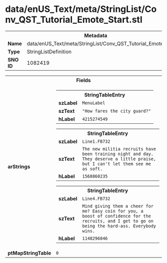 <h1>data/enUS_Text/meta/StringList/Conv_QST_Tutorial_Emote_Start.stl</h1><table><tr><th colspan="100%">Metadata</th></tr><tr><td><b>Name</b></td><td>data/enUS_Text/meta/StringList/Conv_QST_Tutorial_Emote_Start.stl</td></tr><tr><td><b>Type</b></td><td>StringListDefinition</td></tr><tr><td><b>SNO ID</b></td><td>1082419</td></tr></table>

<table><tr><th colspan="100%">Fields</th></tr><tr><td><b>arStrings</b></td><td><table><tr><th colspan="100%">StringTableEntry</th></tr><tr><td><b>szLabel</b></td><td><code>MenuLabel</code></td></tr><tr><td><b>szText</b></td><td><code>"How fares the city guard?"</code></td></tr><tr><td><b>hLabel</b></td><td><code>4215274549</code></td></tr></table>


<table><tr><th colspan="100%">StringTableEntry</th></tr><tr><td><b>szLabel</b></td><td><code>Line1.FB732</code></td></tr><tr><td><b>szText</b></td><td><code>The new militia recruits have been training night and day. They deserve a little praise, but I can't let them see me as soft.</code></td></tr><tr><td><b>hLabel</b></td><td><code>1568860235</code></td></tr></table>


<table><tr><th colspan="100%">StringTableEntry</th></tr><tr><td><b>szLabel</b></td><td><code>Line4.FB732</code></td></tr><tr><td><b>szText</b></td><td><code>Mind giving them a cheer for me? Easy coin for you, a boost of confidence for the recruits, and I get to go on being the hard-ass. Everybody wins.</code></td></tr><tr><td><b>hLabel</b></td><td><code>1148296846</code></td></tr></table>


</td></tr><tr><td><b>ptMapStringTable</b></td><td><code>0</code></td></tr></table>

